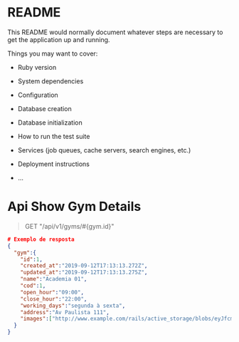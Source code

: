 # README

This README would normally document whatever steps are necessary to get the
application up and running.

Things you may want to cover:

* Ruby version

* System dependencies

* Configuration

* Database creation

* Database initialization

* How to run the test suite

* Services (job queues, cache servers, search engines, etc.)

* Deployment instructions

* ...

# Api Show Gym Details   
  
> GET "/api/v1/gyms/#{gym.id}"

```json
# Exemplo de resposta
{
  "gym":{
    "id":1,
    "created_at":"2019-09-12T17:13:13.272Z",
    "updated_at":"2019-09-12T17:13:13.275Z",
    "name":"Academia 01",
    "cod":1,
    "open_hour":"09:00",
    "close_hour":"22:00",
    "working_days":"segunda à sexta",
    "address":"Av Paulista 111",
    "images":["http://www.example.com/rails/active_storage/blobs/eyJfcmFpbHMiOnsibWVzc2FnZSI6IkJBaHBCZz09IiwiZXhwIjpudWxsLCJwdXIiOiJibG9iX2lkIn19--f38dc1ef0ace3dbcd4f962ceffdf6ffa578a23f1/academia_01.jpeg"]
  }
}
```
